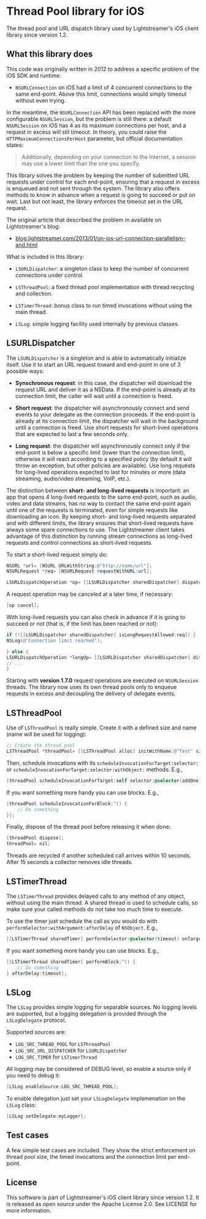 
Thread Pool library for iOS
===========================

The thread pool and URL dispatch library used by Lightstreamer's iOS client library since version 1.2.


What this library does
----------------------

This code was originally written in 2012 to address a specific problem of the iOS SDK and runtime:

* `NSURLConnection` on iOS had a limit of 4 concurrent connections to the same end-point. 
  Above this limit, connections would simply timeout without even trying.

In the meantime, the `NSURLConnection` API has been replaced with the more configurable `NSURLSession`,
but the problem is still there: a default `NSURLSession` on iOS has 4 as its maximum connections per host,
and a request in excess will stil timeout. In theory, you could raise the `HTTPMaximumConnectionsPerHost` parameter,
but official documentation states:

> Additionally, depending on your connection to the Internet, a session may use a lower limit than the one you specify.

This library solves the problem by keeping the number of submitted URL requests under control
for each end-point, ensuring that a request in excess is enqueued and not sent through the system.
The library also offers methods to know in advance when a request is going to succeed or put on wait.
Last but not least, the library enforces the timeout set in the URL request.

The original article that described the problem in available on Lightstreamer's blog:

* [blog.lightstreamer.com/2013/01/on-ios-url-connection-parallelism-and.html](http://blog.lightstreamer.com/2013/01/on-ios-url-connection-parallelism-and.html)

What is included in this library:

* `LSURLDispatcher`: a singleton class to keep the number of concurrent connections under control.

* `LSThreadPool`: a fixed thread pool implementation with thread recycling and collection.

* `LSTimerThread`: bonus class to run timed invocations without using the main thread.

* `LSLog`: simple logging facility used internally by previous classes.
  

LSURLDispatcher
---------------

The `LSURLDispatcher` is a singleton and is able to automatically initialize itself. Use it to
start an URL request toward and end-point in one of 3 possible ways:

* **Synschronous request**: in this case, the dispatcher will download the request URL
and deliver it as a NSData. If the end-point is already at its connection limit,
the caller will wait until a connection is freed.

* **Short request**: the dispatcher will asynchronously connect and send events to your
delegate as the connection proceeds. If the end-point is already at its connection limit,
the dispatcher will wait in the background until a connection is freed. Use short requests
for short-lived operations that are expected to last a few seconds only.

* **Long request**: the dispatcher will asynchronously connect only if the end-point is below 
a specific limit (lower than the connection limit), otherwise it will react according to a specified
policy (by default it will throw an exception, but other policies are available). Use long requests for 
long-lived operations expected to last for minutes or more (data streaming, audio/video streaming, VoIP, etc.).

The distinction between **short- and long-lived requests** is important: an app that opens 4 long-lived
requests to the same end-point, such as audio, video and data streams, has no way to contact the same end-point 
again until one of the requests is terminated, even for simple requests like downloading an icon. By keeping
short- and long-lived requests separated and with different limits, the library ensures that short-lived requests
have always some spare connections to use. The Lightstreamer client takes advantage of this distinction by running 
stream connections as long-lived requests and control connections as short-lived requests.

To start a short-lived request simply do:

```objective-c
NSURL *url= [NSURL URLWithString:@"http://some/url"];
NSURLRequest *req= [NSURLRequest requestWithURL:url];

LSURLDispatchOperation *op= [[LSURLDispatcher sharedDispatcher] dispatchShortRequest:req delegate:self];
```

A request operation may be canceled at a later time, if necessary:

```objective-c
[op cancel];
```

With long-lived requests you can also check in advance if it is going to succeed
or not (that is, if the limit has been reached or not):

```objective-c
if (![[LSURLDispatcher sharedDispatcher] isLongRequestAllowed:req]) {
NSLog(@"Connection limit reached");

} else {
LSURLDispatchOperation *longOp= [[LSURLDispatcher sharedDispatcher] dispatchLongRequest:req delegate:self];
// ...
}
```

Starting with **version 1.7.0** request operations are executed on `NSURLSession` threads. The library now uses 
its own thread pools only to enqueue requests in excess and decoupling the delivery of delegate events.


LSThreadPool
------------

Use of `LSThreadPool` is really simple. Create it with a defined size and name (name 
will be used for logging):

```objective-c
// Create the thread pool
LSThreadPool *threadPool= [[LSThreadPool alloc] initWithName:@"Test" size:4];
```
	
Then, schedule invocations with its `scheduleInvocationForTarget:selector:` or 
`scheduleInvocationForTarget:selector:withObject:` methods. E.g.,

```objective-c
[threadPool scheduleInvocationForTarget:self selector:@selector(addOne)];
```

If you want something more handy you can use blocks. E.g.,

```objective-c
[threadPool scheduleInvocationForBlock:^() {
    // Do something
}];
```

Finally, dispose of the thread pool before releasing it when done:

```objective-c
[threadPool dispose];
threadPool= nil;
```

Threads are recycled if another scheduled call arrives within 10 seconds. After 15 seconds
a collector removes idle threads.


LSTimerThread
-------------

The `LSTimerThread` provides delayed calls to any method of any object, without using the main thread.
A shared thread is used to schedule calls, so make sure your called methods do not take too much time
to execute.

To use the timer just schedule the call as you would do with `performSelector:withArgument:afterDelay`
of `NSObject`. E.g.,

```objective-c
[[LSTimerThread sharedTimer] performSelector:@selector(timeout) onTarget:self afterDelay:timeout];
````

If you want something more handy you can use blocks. E.g.,

```objective-c
[[LSTimerThread sharedTimer] performBlock:^() {
    // Do something
} afterDelay:timeout];
```


LSLog
-----

The `LSLog` provides simple logging for separable sources. No logging levels are supported, but a logging
delegation is provided through the `LSLogDelegate` protocol.

Supported sources are:

* `LOG_SRC_THREAD_POOL` for `LSThreadPool`
* `LOG_SRC_URL_DISPATCHER` for `LSURLDispatcher`
* `LOG_SRC_TIMER` for `LSTimerThread`

All logging may be considered of DEBUG level, so enable a source only if you need to debug it:

```objective-c
[LSLog enableSource:LOG_SRC_THREAD_POOL];
````

To enable delegation just set your `LSLogDelegate` implemenation on the `LSLog` class:

```objective-c
[LSLog setDelegate:myLogger];
````


Test cases
----------

A few simple test cases are included. They show the strict enforcement on thread pool size,
the timed invocations and the connection limit per end-point.


License
-------

This software is part of Lightstreamer's iOS client library since version 1.2. It is released
as open source under the Apache License 2.0. See LICENSE for more information.
